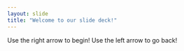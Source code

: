 ```yaml
---
layout: slide
title: "Welcome to our slide deck!"
---
```


Use the right arrow to begin!
Use the left arrow to go back!

